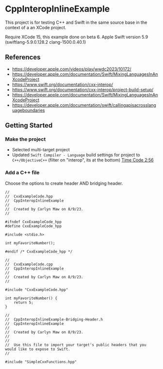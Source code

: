 #  CppInteropInlineExample

This project is for testing C++ and Swift in the same source base in the context of a an XCode project.

Require XCode 15, this example done on beta 6.
Apple Swift version 5.9 (swiftlang-5.9.0.128.2 clang-1500.0.40.1) 

## References

- https://developer.apple.com/videos/play/wwdc2023/10172/
- https://developer.apple.com/documentation/Swift/MixingLanguagesInAnXcodeProject 
- https://www.swift.org/documentation/cxx-interop/
- https://www.swift.org/documentation/cxx-interop/project-build-setup/
- https://developer.apple.com/documentation/Swift/MixingLanguagesInAnXcodeProject
- https://developer.apple.com/documentation/swift/callingapisacrosslanguageboundaries


## Getting Started

### Make the project

- Selected multi-target project
- Updated `Swift Compiler - Language` build settings for project to `C++/ObjectiveC++` (filter on "interop", its at the bottom) [Time Code 2:56](https://developer.apple.com/videos/play/wwdc2023/10172/)


### Add a C++ file

Choose the options to create header AND bridging header.

```
//
//  CxxExampleCode.hpp
//  CppInteropInlineExample
//
//  Created by Carlyn Maw on 8/9/23.
//

#ifndef CxxExampleCode_hpp
#define CxxExampleCode_hpp

#include <stdio.h>

int myFavoriteNumber();

#endif /* CxxExampleCode_hpp */

```


```
//
//  CxxExampleCode.cpp
//  CppInteropInlineExample
//
//  Created by Carlyn Maw on 8/9/23.
//

#include "CxxExampleCode.hpp"

int myFavoriteNumber() {
    return 5;
}
```

```
//
//  CppInteropInlineExample-Bridging-Header.h
//  CppInteropInlineExample
//
//  Created by Carlyn Maw on 8/9/23.
//
//
//  Use this file to import your target's public headers that you would like to expose to Swift.
//

#include "SimpleCxxFunctions.hpp"
```


